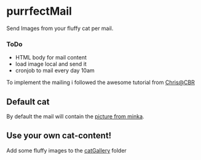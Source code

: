 # purrfectMail
Send Images from your fluffy cat per mail.

### ToDo
- HTML body for mail content
- load image local and send it
- cronjob to mail every day 10am



To implement the mailing i followed the awesome tutorial from [Chris@CBR](https://bc-robotics.com/tutorials/sending-email-attached-photo-using-python-raspberry-pi/)





## Default cat
By default the mail will contain the [picture from minka](minka.jpeg).


## Use your own cat-content!
Add some fluffy images to the [catGallery](catGallery) folder
